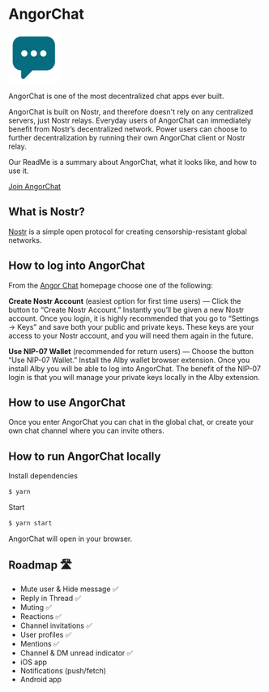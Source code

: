 # AngorChat

<img src="public/logo192.png" width="100">

AngorChat is one of the most decentralized chat apps ever built. 

AngorChat is built on Nostr, and therefore doesn't rely on any centralized servers, just Nostr relays. Everyday users of AngorChat can immediately benefit from Nostr’s decentralized network. Power users can choose to further decentralization by running their own AngorChat client or Nostr relay. 

Our ReadMe is a summary about AngorChat, what it looks like, and how to use it.

[Join AngorChat](https://chat.angor.io/)

## What is Nostr?

[Nostr](https://github.com/nostr-protocol/nostr) is a simple open protocol for creating censorship-resistant global networks.

## How to log into AngorChat

From the [Angor Chat](https://chat.angor.io/) homepage choose one of the following:

**Create Nostr Account** (easiest option for first time users) — Click the button to “Create Nostr Account.” Instantly you’ll be given a new Nostr account. Once you login, it is highly recommended that you go to “Settings -> Keys” and save both your public and private keys. These keys are your access to your Nostr account, and you will need them again in the future.

**Use NIP-07 Wallet** (recommended for return users) — Choose the button “Use NIP-07 Wallet.” Install the Alby wallet browser extension. Once you install Alby you will be able to log into AngorChat. The benefit of the NIP-07 login is that you will manage your private keys locally in the Alby extension.

## How to use AngorChat

Once you enter AngorChat you can chat in the global chat, or create your own chat channel where you can invite others.

## How to run AngorChat locally 

Install dependencies
```bash
$ yarn 
```

Start 
```bash
$ yarn start
```

AngorChat will open in your browser.

## Roadmap 🛣️

- Mute user & Hide message ✅
- Reply in Thread ✅
- Muting ✅
- Reactions ✅
- Channel invitations ✅
- User profiles ✅
- Mentions ✅
- Channel & DM unread indicator ✅
- iOS app
- Notifications (push/fetch)
- Android app